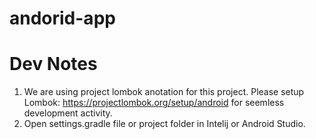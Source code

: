 # andorid-app

# Dev Notes

1. We are using project lombok anotation for this project. Please setup Lombok: https://projectlombok.org/setup/android for seemless development activity.
2. Open settings.gradle file or project folder in Intelij or Android Studio.
